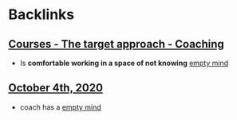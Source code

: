 
# Backlinks
## [Courses - The target approach - Coaching](<Courses - The target approach - Coaching.md>)
- Is **comfortable working in a space of not knowing** [empty mind](<empty mind.md>)

## [October 4th, 2020](<October 4th, 2020.md>)
- coach has a [empty mind](<empty mind.md>)

